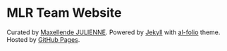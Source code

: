 # MLR Team Website

Curated by <a href="https://github.com/maxellende" target="_blank">Maxellende JULIENNE</a>.
Powered by <a href="https://jekyllrb.com/" target="_blank">Jekyll</a> with <a href="https://github.com/alshedivat/al-folio">al-folio</a> theme.
Hosted by <a href="https://pages.github.com/" target="_blank">GitHub Pages</a>.
